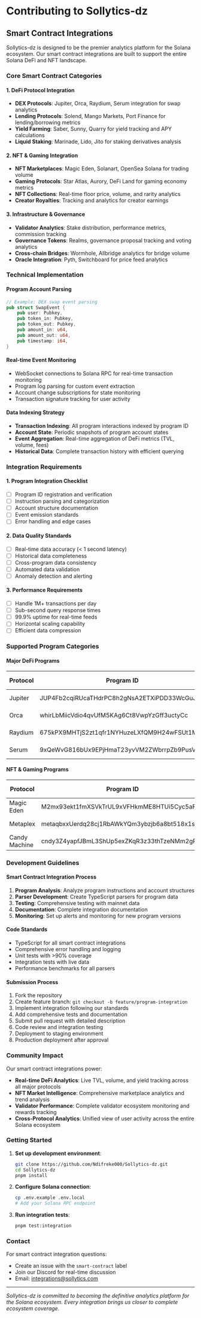 # Contributing to Sollytics-dz

## Smart Contract Integrations

Sollytics-dz is designed to be the premier analytics platform for the Solana ecosystem. Our smart contract integrations are built to support the entire Solana DeFi and NFT landscape.

### Core Smart Contract Categories

#### 1. DeFi Protocol Integration
- **DEX Protocols**: Jupiter, Orca, Raydium, Serum integration for swap analytics
- **Lending Protocols**: Solend, Mango Markets, Port Finance for lending/borrowing metrics
- **Yield Farming**: Saber, Sunny, Quarry for yield tracking and APY calculations
- **Liquid Staking**: Marinade, Lido, Jito for staking derivatives analysis

#### 2. NFT & Gaming Integration
- **NFT Marketplaces**: Magic Eden, Solanart, OpenSea Solana for trading volume
- **Gaming Protocols**: Star Atlas, Aurory, DeFi Land for gaming economy metrics
- **NFT Collections**: Real-time floor price, volume, and rarity analytics
- **Creator Royalties**: Tracking and analytics for creator earnings

#### 3. Infrastructure & Governance
- **Validator Analytics**: Stake distribution, performance metrics, commission tracking
- **Governance Tokens**: Realms, governance proposal tracking and voting analytics
- **Cross-chain Bridges**: Wormhole, Allbridge analytics for bridge volume
- **Oracle Integration**: Pyth, Switchboard for price feed analytics

### Technical Implementation

#### Program Account Parsing
```rust
// Example: DEX swap event parsing
pub struct SwapEvent {
    pub user: Pubkey,
    pub token_in: Pubkey,
    pub token_out: Pubkey,
    pub amount_in: u64,
    pub amount_out: u64,
    pub timestamp: i64,
}
```

#### Real-time Event Monitoring
- WebSocket connections to Solana RPC for real-time transaction monitoring
- Program log parsing for custom event extraction
- Account change subscriptions for state monitoring
- Transaction signature tracking for user activity

#### Data Indexing Strategy
- **Transaction Indexing**: All program interactions indexed by program ID
- **Account State**: Periodic snapshots of program account states
- **Event Aggregation**: Real-time aggregation of DeFi metrics (TVL, volume, fees)
- **Historical Data**: Complete transaction history with efficient querying

### Integration Requirements

#### 1. Program Integration Checklist
- [ ] Program ID registration and verification
- [ ] Instruction parsing and categorization
- [ ] Account structure documentation
- [ ] Event emission standards
- [ ] Error handling and edge cases

#### 2. Data Quality Standards
- [ ] Real-time data accuracy (< 1 second latency)
- [ ] Historical data completeness
- [ ] Cross-program data consistency
- [ ] Automated data validation
- [ ] Anomaly detection and alerting

#### 3. Performance Requirements
- [ ] Handle 1M+ transactions per day
- [ ] Sub-second query response times
- [ ] 99.9% uptime for real-time feeds
- [ ] Horizontal scaling capability
- [ ] Efficient data compression

### Supported Program Categories

#### Major DeFi Programs
| Protocol | Program ID | Integration Status |
|----------|------------|-------------------|
| Jupiter | JUP4Fb2cqiRUcaTHdrPC8h2gNsA2ETXiPDD33WcGuJB | ✅ Complete |
| Orca | whirLbMiicVdio4qvUfM5KAg6Ct8VwpYzGff3uctyCc | ✅ Complete |
| Raydium | 675kPX9MHTjS2zt1qfr1NYHuzeLXfQM9H24wFSUt1Mp8 | ✅ Complete |
| Serum | 9xQeWvG816bUx9EPjHmaT23yvVM2ZWbrrpZb9PusVFin | ✅ Complete |

#### NFT & Gaming Programs
| Protocol | Program ID | Integration Status |
|----------|------------|-------------------|
| Magic Eden | M2mx93ekt1fmXSVkTrUL9xVFHkmME8HTUi5Cyc5aF7K | ✅ Complete |
| Metaplex | metaqbxxUerdq28cj1RbAWkYQm3ybzjb6a8bt518x1s | ✅ Complete |
| Candy Machine | cndy3Z4yapfJBmL3ShUp5exZKqR3z33thTzeNMm2gRZ | ✅ Complete |

### Development Guidelines

#### Smart Contract Integration Process
1. **Program Analysis**: Analyze program instructions and account structures
2. **Parser Development**: Create TypeScript parsers for program data
3. **Testing**: Comprehensive testing with mainnet data
4. **Documentation**: Complete integration documentation
5. **Monitoring**: Set up alerts and monitoring for new program versions

#### Code Standards
- TypeScript for all smart contract integrations
- Comprehensive error handling and logging
- Unit tests with >90% coverage
- Integration tests with live data
- Performance benchmarks for all parsers

#### Submission Process
1. Fork the repository
2. Create feature branch: `git checkout -b feature/program-integration`
3. Implement integration following our standards
4. Add comprehensive tests and documentation
5. Submit pull request with detailed description
6. Code review and integration testing
7. Deployment to staging environment
8. Production deployment after approval

### Community Impact

Our smart contract integrations power:
- **Real-time DeFi Analytics**: Live TVL, volume, and yield tracking across all major protocols
- **NFT Market Intelligence**: Comprehensive marketplace analytics and trend analysis
- **Validator Performance**: Complete validator ecosystem monitoring and rewards tracking
- **Cross-Protocol Analytics**: Unified view of user activity across the entire Solana ecosystem

### Getting Started

1. **Set up development environment**:
   ```bash
   git clone https://github.com/Ndifreke000/Sollytics-dz.git
   cd Sollytics-dz
   pnpm install
   ```

2. **Configure Solana connection**:
   ```bash
   cp .env.example .env.local
   # Add your Solana RPC endpoint
   ```

3. **Run integration tests**:
   ```bash
   pnpm test:integration
   ```

### Contact

For smart contract integration questions:
- Create an issue with the `smart-contract` label
- Join our Discord for real-time discussion
- Email: integrations@sollytics.com

---

*Sollytics-dz is committed to becoming the definitive analytics platform for the Solana ecosystem. Every integration brings us closer to complete ecosystem coverage.*